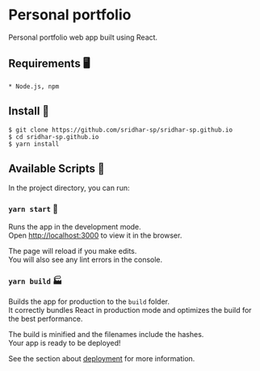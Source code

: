 # Personal portfolio

Personal portfolio web app built using React.

## Requirements :desktop_computer:

	* Node.js, npm


## Install :electric_plug:

    $ git clone https://github.com/sridhar-sp/sridhar-sp.github.io
    $ cd sridhar-sp.github.io
    $ yarn install

## Available Scripts :scroll:

In the project directory, you can run:

### `yarn start` :runner:

Runs the app in the development mode.\
Open [http://localhost:3000](http://localhost:3000) to view it in the browser.

The page will reload if you make edits.\
You will also see any lint errors in the console.

### `yarn build` :factory:	

Builds the app for production to the `build` folder.\
It correctly bundles React in production mode and optimizes the build for the best performance.

The build is minified and the filenames include the hashes.\
Your app is ready to be deployed!

See the section about [deployment](https://facebook.github.io/create-react-app/docs/deployment) for more information.

